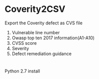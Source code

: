 
# Coverity2CSV

Export the Coverity defect as CVS file

1. Vulnerable line number
2. Owasp top ten 2017 information(A1-A10)
3. CVSS score
4. Severity 
5. Defect remediation guidance


#
Python 2.7 install


